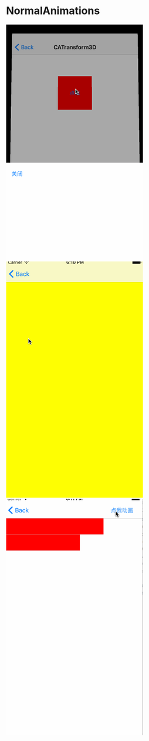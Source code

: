 # NormalAnimations
![image](https://github.com/ViterbiDevelopment/NormalAnimations/blob/master/NormalAnimations/11.gif)
![image](https://github.com/ViterbiDevelopment/NormalAnimations/blob/master/NormalAnimations/22.gif)
![image](https://github.com/ViterbiDevelopment/NormalAnimations/blob/master/NormalAnimations/33.gif)
